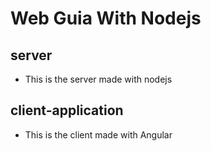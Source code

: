 # Web Guia With Nodejs

## server
- This is the server made with nodejs

## client-application
- This is the client made with Angular

